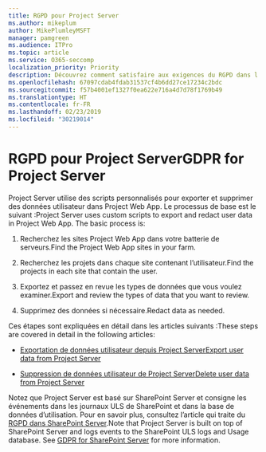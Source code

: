```yaml
---
title: RGPD pour Project Server
ms.author: mikeplum
author: MikePlumleyMSFT
manager: pamgreen
ms.audience: ITPro
ms.topic: article
ms.service: O365-seccomp
localization_priority: Priority
description: Découvrez comment satisfaire aux exigences du RGPD dans l’environnement Project Server local.
ms.openlocfilehash: 67097cdab4fdab31537cf4b6dd27ce17234c2bdc
ms.sourcegitcommit: f57b4001ef1327f0ea622e716a4d7d78f1769b49
ms.translationtype: HT
ms.contentlocale: fr-FR
ms.lasthandoff: 02/23/2019
ms.locfileid: "30219014"
---
```

# <a name="gdpr-for-project-server"></a><span data-ttu-id="2928c-103">RGPD pour Project Server</span><span class="sxs-lookup"><span data-stu-id="2928c-103">GDPR for Project Server</span></span>

<span data-ttu-id="2928c-p101">Project Server utilise des scripts personnalisés pour exporter et supprimer des données utilisateur dans Project Web App. Le processus de base est le suivant :</span><span class="sxs-lookup"><span data-stu-id="2928c-p101">Project Server uses custom scripts to export and redact user data in Project Web App. The basic process is:</span></span>

1.  <span data-ttu-id="2928c-106">Recherchez les sites Project Web App dans votre batterie de serveurs.</span><span class="sxs-lookup"><span data-stu-id="2928c-106">Find the Project Web App sites in your farm.</span></span>

2.  <span data-ttu-id="2928c-107">Recherchez les projets dans chaque site contenant l’utilisateur.</span><span class="sxs-lookup"><span data-stu-id="2928c-107">Find the projects in each site that contain the user.</span></span>

3.  <span data-ttu-id="2928c-108">Exportez et passez en revue les types de données que vous voulez examiner.</span><span class="sxs-lookup"><span data-stu-id="2928c-108">Export and review the types of data that you want to review.</span></span>

4.  <span data-ttu-id="2928c-109">Supprimez des données si nécessaire.</span><span class="sxs-lookup"><span data-stu-id="2928c-109">Redact data as needed.</span></span>

<span data-ttu-id="2928c-110">Ces étapes sont expliquées en détail dans les articles suivants :</span><span class="sxs-lookup"><span data-stu-id="2928c-110">These steps are covered in detail in the following articles:</span></span>

- [<span data-ttu-id="2928c-111">Exportation de données utilisateur depuis Project Server</span><span class="sxs-lookup"><span data-stu-id="2928c-111">Export user data from Project Server</span></span>](/Project/export-user-data-from-project-server?toc=/Office365/Enterprise/toc.json)

- [<span data-ttu-id="2928c-112">Suppression de données utilisateur de Project Server</span><span class="sxs-lookup"><span data-stu-id="2928c-112">Delete user data from Project Server</span></span>](/Project/delete-user-data-from-project-server?toc=/Office365/Enterprise/toc.json)


<span data-ttu-id="2928c-p102">Notez que Project Server est basé sur SharePoint Server et consigne les événements dans les journaux ULS de SharePoint et dans la base de données d’utilisation. Pour en savoir plus, consultez l’article qui traite du [RGPD dans SharePoint Server](gdpr-for-sharepoint-server.md).</span><span class="sxs-lookup"><span data-stu-id="2928c-p102">Note that Project Server is built on top of SharePoint Server and logs events to the SharePoint ULS logs and Usage database. See [GDPR for SharePoint Server](gdpr-for-sharepoint-server.md) for more information.</span></span>
